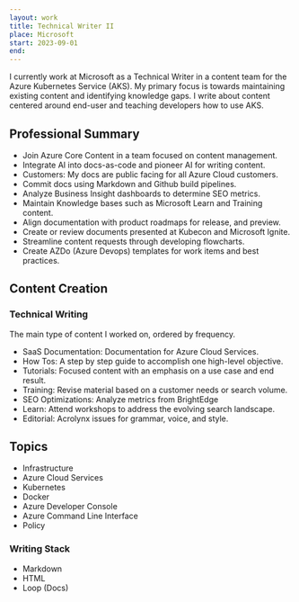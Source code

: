 ```yaml
---
layout: work
title: Technical Writer II 
place: Microsoft
start: 2023-09-01
end:
---
```


I currently work at Microsoft as a Technical Writer in a content team for the Azure Kubernetes Service (AKS). My primary focus is towards maintaining existing content and identifying knowledge gaps. I write about content centered around end-user and teaching developers how to use AKS.

## Professional Summary

- Join Azure Core Content in a team focused on content management.
- Integrate AI into docs-as-code and pioneer AI for writing content.
- Customers: My docs are public facing for all Azure Cloud customers.
- Commit docs using Markdown and Github build pipelines.
- Analyze Business Insight dashboards to determine SEO metrics.
- Maintain Knowledge bases such as Microsoft Learn and Training content.
- Align documentation with product roadmaps for release, and preview.
- Create or review documents presented at Kubecon and Microsoft Ignite.
- Streamline content requests through developing flowcharts.
- Create AZDo (Azure Devops) templates for work items and best practices.

## Content Creation

### Technical Writing

The main type of content I worked on, ordered by frequency.

- SaaS Documentation: Documentation for Azure Cloud Services.
- How Tos: A step by step guide to accomplish one high-level objective.
- Tutorials: Focused content with an emphasis on a use case and end result.
- Training: Revise material based on a customer needs or search volume.
- SEO Optimizations: Analyze metrics from BrightEdge
- Learn: Attend workshops to address the evolving search landscape.
- Editorial: Acrolynx issues for grammar, voice, and style.

## Topics

- Infrastructure
- Azure Cloud Services
- Kubernetes
- Docker
- Azure Developer Console
- Azure Command Line Interface
- Policy

### Writing Stack

- Markdown
- HTML
- Loop (Docs)
